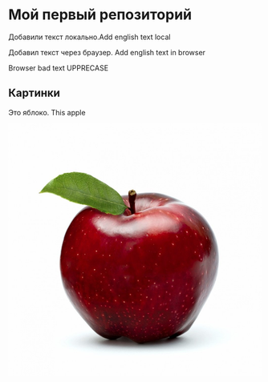 ﻿# Мой первый репозиторий

Добавили текст локально.Add english text local

Добавил текст через браузер. Add english text in browser


Browser bad text
UPPRECASE

## Картинки
Это яблоко. This apple

![Это яблоко](c25c94fe96_1000.jpg)